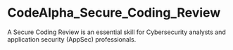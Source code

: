 # CodeAlpha_Secure_Coding_Review
A Secure Coding Review is an essential skill for Cybersecurity analysts and application security (AppSec) professionals.
